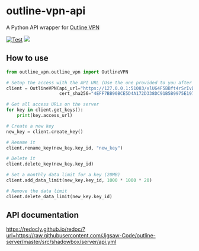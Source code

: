 # outline-vpn-api

A Python API wrapper for [Outline VPN](https://getoutline.org/)

[![Test](https://github.com/jadolg/outline-vpn-api/actions/workflows/test.yml/badge.svg)](https://github.com/jadolg/outline-vpn-api/actions/workflows/test.yml) ![](https://img.shields.io/pypi/dm/outline-vpn-api.svg)

## How to use

```python
from outline_vpn.outline_vpn import OutlineVPN

# Setup the access with the API URL (Use the one provided to you after the server setup)
client = OutlineVPN(api_url="https://127.0.0.1:51083/xlUG4F5BBft4rSrIvDSWuw",
                    cert_sha256="4EFF7BB90BCE5D4A172D338DC91B5B9975E197E39E3FA4FC42353763C4E58765")

# Get all access URLs on the server
for key in client.get_keys():
    print(key.access_url)

# Create a new key
new_key = client.create_key()

# Rename it
client.rename_key(new_key.key_id, "new_key")

# Delete it
client.delete_key(new_key.key_id)

# Set a monthly data limit for a key (20MB)
client.add_data_limit(new_key.key_id, 1000 * 1000 * 20)

# Remove the data limit
client.delete_data_limit(new_key.key_id)

```

## API documentation

<https://redocly.github.io/redoc/?url=https://raw.githubusercontent.com/Jigsaw-Code/outline-server/master/src/shadowbox/server/api.yml>
